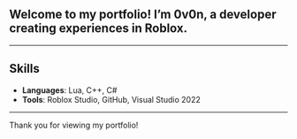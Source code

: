 ## Welcome to my portfolio! I’m 0v0n, a developer creating experiences in Roblox.

---

## Skills

- **Languages**: Lua, C++, C#
- **Tools**: Roblox Studio, GitHub, Visual Studio 2022

---

Thank you for viewing my portfolio!
